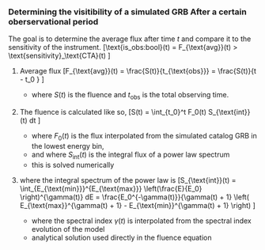 ### Determining the visitibility of a simulated GRB After a certain oberservational period

The goal is to determine the average flux after time $t$ and compare it to the sensitivity of the instrument.
\[\text{is\_obs:bool}(t) = F_{\text{avg}}(t) > \text{sensitivity}_\text{CTA}(t) \]

1. Average flux
\[F_{\text{avg}}(t) = \frac{S(t)}{t_{\text{obs}}} = \frac{S(t)}{t - t_0 } \]
   - where $S(t)$ is the fluence and $t_{\text{obs}}$ is the total observing time.


2. The fluence is calculated like so,
\[S(t) = \int_{t_0}^t F_0(t) S_{\text{int}}(t) dt \]
   - where $F_0(t)$ is the flux interpolated from the simulated catalog GRB in the lowest energy bin,
   - and where $S_{\text{int}}(t)$ is the integral flux of a power law spectrum
   - this is solved numerically

3. where the integral spectrum of the power law is
\[S_{\text{int}}(t) = \int_{E_{\text{min}}}^{E_{\text{max}}} \left(\frac{E}{E_0} \right)^{\gamma(t)} dE = \frac{E_0^{-\gamma(t)}}{\gamma(t) + 1} \left( E_{\text{max}}^{\gamma(t) + 1} - E_{\text{min}}^{\gamma(t) + 1} \right)  \]
   - where the spectral index $\gamma(t)$ is interpolated from the spectral index evolution of the model
   - analytical solution used directly in the fluence equation
